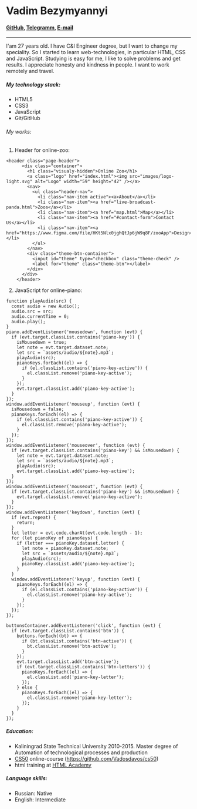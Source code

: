 # Vadim Bezymyannyi
#### [GitHub](https://github.com/Vadosdavos), [Telegramm](https://t.me/inemidavos), [E-mail](bezbvap@gmail.com)
---
I'am 27 years old. I have C&I Engineer degree, but I want to change my speciality. So I started to learn web-technologies, in particular HTML, CSS and JavaScript. Studying is easy for me, I like to solve problems and get results. I appreciate honesty and kindness in people. I want to work remotely and travel.

##### My technology stack: 
* HTML5
* CSS3
* JavaScript
* Git/GitHub

###### My works: 

1. Header for online-zoo:

```
<header class="page-header">
      <div class="container">
        <h1 class="visualy-hidden">Online Zoo</h1>
        <a class="logo" href="index.html"><img src="images/logo-light.svg" alt="Logo" width="59" height="42" /></a>
        <nav>
          <ul class="header-nav">
            <li class="nav-item active"><a>About</a></li>
            <li class="nav-item"><a href="live-broadcast-panda.html">Zoos</a></li>
            <li class="nav-item"><a href="map.html">Map</a></li>
            <li class="nav-item"><a href="#contact-form">Contact Us</a></li>
            <li class="nav-item"><a href="https://www.figma.com/file/HKt5Nlx0jghQtJp6jW9q8F/zooApp">Design</a></li>
          </ul>
        </nav>
        <div class="theme-btn-container">
          <input id="theme" type="checkbox" class="theme-check" />
          <label for="theme" class="theme-btn"></label>
        </div>
      </div>
    </header>
```
2. JavaScript for online-piano:

```
function playAudio(src) {
  const audio = new Audio();
  audio.src = src;
  audio.currentTime = 0;
  audio.play();
}
piano.addEventListener('mousedown', function (evt) {
  if (evt.target.classList.contains('piano-key')) {
    isMousedown = true;
    let note = evt.target.dataset.note;
    let src = `assets/audio/${note}.mp3`;
    playAudio(src);
    pianoKeys.forEach((el) => {
      if (el.classList.contains('piano-key-active')) {
        el.classList.remove('piano-key-active');
      }
    });
    evt.target.classList.add('piano-key-active');
  }
});
window.addEventListener('mouseup', function (evt) {
  isMousedown = false;
  pianoKeys.forEach((el) => {
    if (el.classList.contains('piano-key-active')) {
      el.classList.remove('piano-key-active');
    }
  });
});
window.addEventListener('mouseover', function (evt) {
  if (evt.target.classList.contains('piano-key') && isMousedown) {
    let note = evt.target.dataset.note;
    let src = `assets/audio/${note}.mp3`;
    playAudio(src);
    evt.target.classList.add('piano-key-active');
  }
});
window.addEventListener('mouseout', function (evt) {
  if (evt.target.classList.contains('piano-key') && isMousedown) {
    evt.target.classList.remove('piano-key-active');
  }
});
window.addEventListener('keydown', function (evt) {
  if (evt.repeat) {
    return;
  }
  let letter = evt.code.charAt(evt.code.length - 1);
  for (let pianoKey of pianoKeys) {
    if (letter === pianoKey.dataset.letter) {
      let note = pianoKey.dataset.note;
      let src = `assets/audio/${note}.mp3`;
      playAudio(src);
      pianoKey.classList.add('piano-key-active');
    }
  }
  window.addEventListener('keyup', function (evt) {
    pianoKeys.forEach((el) => {
      if (el.classList.contains('piano-key-active')) {
        el.classList.remove('piano-key-active');
      }
    });
  });
});

buttonsContainer.addEventListener('click', function (evt) {
  if (evt.target.classList.contains('btn')) {
    buttons.forEach((bt) => {
      if (bt.classList.contains('btn-active')) {
        bt.classList.remove('btn-active');
      }
    });
    evt.target.classList.add('btn-active');
    if (evt.target.classList.contains('btn-letters')) {
      pianoKeys.forEach((el) => {
        el.classList.add('piano-key-letter');
      });
    } else {
      pianoKeys.forEach((el) => {
        el.classList.remove('piano-key-letter');
      });
    }
  }
});
```

##### Education: 

* Kaliningrad State Technical University 2010-2015. Master degree of Automation of technological processes and production
* [CS50](https://cs50.harvard.edu/) online-course (https://github.com/Vadosdavos/cs50)
* html training at [HTML Academy](https://htmlacademy.ru/)

##### Language skills:
* Russian: Native
* English: Intermediate

